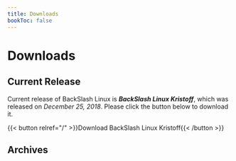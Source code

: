 ```yaml
---
title: Downloads
bookToc: false
---
```


# Downloads

## Current Release
Current release of BackSlash Linux is **_BackSlash Linux Kristoff_**, which was released on _December 25, 2018_. Please click the button below to download it.

{{< button relref="/" >}}Download BackSlash Linux Kristoff{{< /button >}}

## Archives
